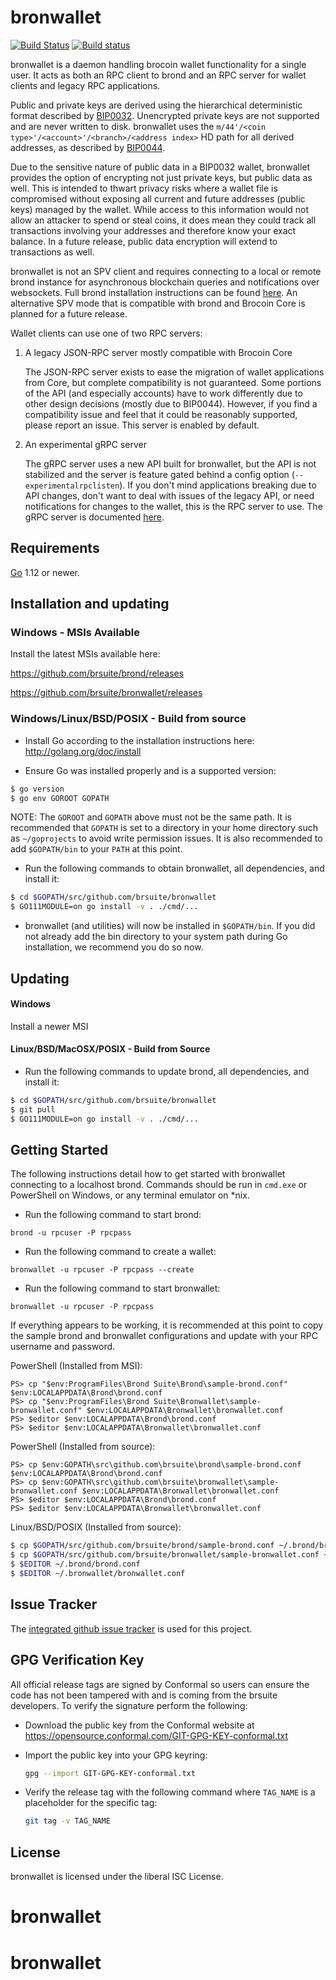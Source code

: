 bronwallet
=========

[![Build Status](https://travis-ci.org/brsuite/bronwallet.png?branch=master)](https://travis-ci.org/brsuite/bronwallet)
[![Build status](https://ci.appveyor.com/api/projects/status/88nxvckdj8upqr36/branch/master?svg=true)](https://ci.appveyor.com/project/jrick/bronwallet/branch/master)

bronwallet is a daemon handling brocoin wallet functionality for a
single user.  It acts as both an RPC client to brond and an RPC server
for wallet clients and legacy RPC applications.

Public and private keys are derived using the hierarchical
deterministic format described by
[BIP0032](https://github.com/brocoin/bips/blob/master/bip-0032.mediawiki).
Unencrypted private keys are not supported and are never written to
disk.  bronwallet uses the
`m/44'/<coin type>'/<account>'/<branch>/<address index>`
HD path for all derived addresses, as described by
[BIP0044](https://github.com/brocoin/bips/blob/master/bip-0044.mediawiki).

Due to the sensitive nature of public data in a BIP0032 wallet,
bronwallet provides the option of encrypting not just private keys, but
public data as well.  This is intended to thwart privacy risks where a
wallet file is compromised without exposing all current and future
addresses (public keys) managed by the wallet. While access to this
information would not allow an attacker to spend or steal coins, it
does mean they could track all transactions involving your addresses
and therefore know your exact balance.  In a future release, public data
encryption will extend to transactions as well.

bronwallet is not an SPV client and requires connecting to a local or
remote brond instance for asynchronous blockchain queries and
notifications over websockets.  Full brond installation instructions
can be found [here](https://github.com/brsuite/brond).  An alternative
SPV mode that is compatible with brond and Brocoin Core is planned for
a future release.

Wallet clients can use one of two RPC servers:

  1. A legacy JSON-RPC server mostly compatible with Brocoin Core

     The JSON-RPC server exists to ease the migration of wallet applications
     from Core, but complete compatibility is not guaranteed.  Some portions of
     the API (and especially accounts) have to work differently due to other
     design decisions (mostly due to BIP0044).  However, if you find a
     compatibility issue and feel that it could be reasonably supported, please
     report an issue.  This server is enabled by default.

  2. An experimental gRPC server

     The gRPC server uses a new API built for bronwallet, but the API is not
     stabilized and the server is feature gated behind a config option
     (`--experimentalrpclisten`).  If you don't mind applications breaking due
     to API changes, don't want to deal with issues of the legacy API, or need
     notifications for changes to the wallet, this is the RPC server to use.
     The gRPC server is documented [here](./rpc/documentation/README.md).

## Requirements

[Go](http://golang.org) 1.12 or newer.

## Installation and updating

### Windows - MSIs Available

Install the latest MSIs available here:

https://github.com/brsuite/brond/releases

https://github.com/brsuite/bronwallet/releases

### Windows/Linux/BSD/POSIX - Build from source

- Install Go according to the installation instructions here:
  http://golang.org/doc/install

- Ensure Go was installed properly and is a supported version:

```bash
$ go version
$ go env GOROOT GOPATH
```

NOTE: The `GOROOT` and `GOPATH` above must not be the same path.  It is
recommended that `GOPATH` is set to a directory in your home directory such as
`~/goprojects` to avoid write permission issues.  It is also recommended to add
`$GOPATH/bin` to your `PATH` at this point.

- Run the following commands to obtain bronwallet, all dependencies, and install it:

```bash
$ cd $GOPATH/src/github.com/brsuite/bronwallet
$ GO111MODULE=on go install -v . ./cmd/...
```

- bronwallet (and utilities) will now be installed in ```$GOPATH/bin```.  If you did
  not already add the bin directory to your system path during Go installation,
  we recommend you do so now.

## Updating

#### Windows

Install a newer MSI

#### Linux/BSD/MacOSX/POSIX - Build from Source

- Run the following commands to update brond, all dependencies, and install it:

```bash
$ cd $GOPATH/src/github.com/brsuite/bronwallet
$ git pull
$ GO111MODULE=on go install -v . ./cmd/...
```

## Getting Started

The following instructions detail how to get started with bronwallet connecting
to a localhost brond.  Commands should be run in `cmd.exe` or PowerShell on
Windows, or any terminal emulator on *nix.

- Run the following command to start brond:

```
brond -u rpcuser -P rpcpass
```

- Run the following command to create a wallet:

```
bronwallet -u rpcuser -P rpcpass --create
```

- Run the following command to start bronwallet:

```
bronwallet -u rpcuser -P rpcpass
```

If everything appears to be working, it is recommended at this point to
copy the sample brond and bronwallet configurations and update with your
RPC username and password.

PowerShell (Installed from MSI):
```
PS> cp "$env:ProgramFiles\Brond Suite\Brond\sample-brond.conf" $env:LOCALAPPDATA\Brond\brond.conf
PS> cp "$env:ProgramFiles\Brond Suite\Bronwallet\sample-bronwallet.conf" $env:LOCALAPPDATA\Bronwallet\bronwallet.conf
PS> $editor $env:LOCALAPPDATA\Brond\brond.conf
PS> $editor $env:LOCALAPPDATA\Bronwallet\bronwallet.conf
```

PowerShell (Installed from source):
```
PS> cp $env:GOPATH\src\github.com\brsuite\brond\sample-brond.conf $env:LOCALAPPDATA\Brond\brond.conf
PS> cp $env:GOPATH\src\github.com\brsuite\bronwallet\sample-bronwallet.conf $env:LOCALAPPDATA\Bronwallet\bronwallet.conf
PS> $editor $env:LOCALAPPDATA\Brond\brond.conf
PS> $editor $env:LOCALAPPDATA\Bronwallet\bronwallet.conf
```

Linux/BSD/POSIX (Installed from source):
```bash
$ cp $GOPATH/src/github.com/brsuite/brond/sample-brond.conf ~/.brond/brond.conf
$ cp $GOPATH/src/github.com/brsuite/bronwallet/sample-bronwallet.conf ~/.bronwallet/bronwallet.conf
$ $EDITOR ~/.brond/brond.conf
$ $EDITOR ~/.bronwallet/bronwallet.conf
```

## Issue Tracker

The [integrated github issue tracker](https://github.com/brsuite/bronwallet/issues)
is used for this project.

## GPG Verification Key

All official release tags are signed by Conformal so users can ensure the code
has not been tampered with and is coming from the brsuite developers.  To
verify the signature perform the following:

- Download the public key from the Conformal website at
  https://opensource.conformal.com/GIT-GPG-KEY-conformal.txt

- Import the public key into your GPG keyring:
  ```bash
  gpg --import GIT-GPG-KEY-conformal.txt
  ```

- Verify the release tag with the following command where `TAG_NAME` is a
  placeholder for the specific tag:
  ```bash
  git tag -v TAG_NAME
  ```

## License

bronwallet is licensed under the liberal ISC License.
# bronwallet
# bronwallet
